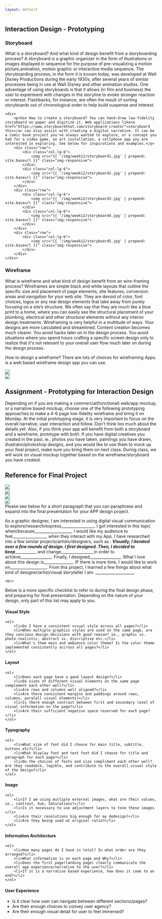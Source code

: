 ```yaml
---
layout: default 
---
```

<div>
    <h2>Interaction Design - Prototyping</h2>
</div>

<div>
    <h3>Storyboard</h3>
    <p>What is a storyboard? And what kind of design benefit from a storyboarding process? 
A storyboard is a graphic organizer in the form of illustrations or images displayed in sequence for the purpose of pre-visualizing a motion picture,animation, motion graphic or interactive media sequence. The storyboarding process, in the form it is known today, was developed at Walt Disney Productions during the early 1930s, after several years of similar processes being in use at Walt Disney and other animation studios. One advantage of using storyboards is that it allows (in film and business) the user to experiment with changes in the storyline to evoke stronger reaction or interest. Flashbacks, for instance, are often the result of sorting storyboards out of chronological order to help build suspense and interest. </p>

    <div>
        <p>Use How to create a storyboard? You can hand-draw low-fidelity storyboard on paper and digitize it. Web applications like<a href="https://www.storyboardthat.com/storyboard-creator">storyboard this</a> can also assist with creating a digital narrative. It can be a comic book project you've always wanted to explore, or a concept you had for a video game, an art installation, a cellphone app you are interested in exploring. See below for inspirations and examples.</p>
        <div class="row">
            <div class="col-lg-6">
                <img src="{{ '/img/week12/storyboard1.jpg' | prepend: site.baseurl }}" class="img-responsive">
            </div>
            <div class="col-lg-6">
                <img src="{{ '/img/week12/storyboard2.jpg' | prepend: site.baseurl }}" class="img-responsive">
            </div>
        </div>
        <div class="row">
            <div class="col-lg-6">
                <img src="{{ '/img/week12/storyboard3.jpg' | prepend: site.baseurl }}" class="img-responsive">
            </div>
            <div class="col-lg-6">
                <img src="{{ '/img/week12/storyboard4.jpg' | prepend: site.baseurl }}" class="img-responsive">
            </div>
        </div>
        <div class="row">
            <div class="col-lg-6">
                <img src="{{ '/img/week12/storyboard5.jpg' | prepend: site.baseurl }}" class="img-responsive">
            </div>
        </div>
    </div>
</div>

<div>
    <h3>Wireframe</h3>
    <p>What is wireframe and what kind of design benefit from an wire-framing process? Wireframes are simple black and white layouts that outline the specific size and placement of page elements, site features, conversion areas and navigation for your web site. They are devoid of color, font choices, logos or any real design elements that take away from purely focusing on a site’s structure. We often say that they are much like a blue print to a home, where you can easily see the structural placement of your plumbing, electrical and other structural elements without any interior design treatments. Wireframing is very helpful in a multitude of ways. Your designs are more calculated and streamlined. Content creation becomes much clearer. You avoid hacks later on in the design process. You avoid situations where you spend hours crafting a specific screen design only to realize that it's not relevant to your overall user flow much later on during the design process.</p>
</div>

<div>
    <p>How to design a wireframe? There are lots of choices for wireframing Apps. <a href="https://moqups.com/"></a> is a web based wireframe design app you can use.</p>
</div>

<div class="row">
            <div class="col-lg-6">
                <img src="{{ '/img/week16/wireframe1.png' | prepend: site.baseurl }}" class="img-responsive">
            </div>
            <div class="col-lg-6">
                <img src="{{ '/img/week16/wireframe2.jpg' | prepend: site.baseurl }}" class="img-responsive">
            </div>
</div>

<div>
    <h2>Assignment - Prototyping for Interaction Design</h2>
    <p>Depending on if you are making a commercial(functional) web/app mockup, or a narrative based mockup, choose one of the following prototyping approaches to make a 4-6 page low-fidelity wireframe and bring it on Monday. At the initial prototyping stage, it is very important to focus on the overall narrative, user interaction and follow. Don't think too much about the details yet.  Also, if you think your app will benefit from both a storyboard and a wireframe, prototype with both. If you have digital creatives you created in the past, ie., photos you have taken, paintings you have drawn, illustrator/photoshop designs, and you would like to use them to mock up your final project, make sure you bring them on next class. During class, we will work on visual mockup together based on the wireframe/storyboard you have created.</p>
</div>

<div>
    <h2>Reference for Final Project</h2>
    <div class="row">
            <div class="col-lg-8">
                <img src="{{ '/img/week16/finalproject-mobileapp1.jpeg' | prepend: site.baseurl }}" class="img-responsive">
            </div>
            <div class="col-lg-8">
                <img src="{{ '/img/week16/finalproject-mobileapp2.jpeg' | prepend: site.baseurl }}" class="img-responsive">
            </div>
        <div class="col-lg-8">
                <img src="{{ '/img/week16/finalproject-mobileapp3.jpeg' | prepend: site.baseurl }}" class="img-responsive">
            </div>
        <div class="col-lg-8">
                <img src="{{ '/img/week16/finalproject-mobileapp4.jpeg' | prepend: site.baseurl }}" class="img-responsive">
            </div>
    </div>
</div>



<div class="row">
Please see below for a short paragraph that you can paraphrase and expand into the final presentation for your APP design project.
        
As a graphic designer, I am interested in using digital visual communication to explore/research/express_________________. I got interested in this topic when/because___________________. I would like my audience to feel__________________ when they interact with my App. I have researched into a few similar projects/artists/designers, such as _________________. Visually, I iterated over a few rounds of design. I first designed______________. Then, I decided to keep______________ and change_________________in order to achieve________________. Finally, I designed________________. What I love about this design is_______________. IF there is more time, I would like to work on___________________. From this project, I learned a few things about what kind of designer/artist/visual storyteller I am: ____________________.

    <br>
    
Below is a more specific checklist to refer to during the final design phase, and preparing for final presentation. Depending on the nature of your design, only part of this list may apply to you.
    
#### Visual Style
    <ol>
        <li>Do I have a consistent visual style across all pages?</li>
        <li>When multiple graphics styles are used on the same page, are they concious design decisions with good reason? ie., graphic vs. photo-realistic, abstract vs. discriptive etc.</li>
        <li>What's them main and ambience color theme? Is the color theme implemented consistently accross all pages?</li>
    </ol>
#### Layout
    <ol>
        <li>Does each page have a good layout design?</li>
        <li>Do sizes of different visual elements on the same page complement each other well?</li>
        <li>Are rows and columns well aligned?</li>
        <li>Are there consistent margins and paddings around rows, columns, paralell visual elements?</li>
        <li>Is there enough contrast between first and secondary level of visual information on the page?</li>
        <li>Are their sufficient negative space reserved for each page?</li>
    </ol> 
    
#### Typography
    <ol>
        <li>What size of font did I choose for main title, subtitle, buttons etc?</li>
        <li>What display font and text font did I choose for title and paragraph for each page?</li>
        <li>Do the choices of fonts and size compliment each other well? Are they readable, legible, and contribute to the overall visual style of the design?</li>
    </ol> 
    
#### Image
    <ol>
        <li>If I am using multiple external images, what are their values, ie., contrast, hue, Saturations?</li>
        <li>Is it necessary to use adjustment layers to tone these images </li>
        <li>Are their resolutions big enough for my dedesign?</li>
        <li>Are they being used at original ratio?</li>
    </ol>
    
#### Information Architecture
    <ol>
        <li>How many pages do I have in total? In what order are they arranged?</li>
        <li>What information is on each page and Why?</li>
        <li>Does the first page(landing page) clearly communicate the overall app experience/narrative to the user?</li>
        <li>If it is a narrative based experience, how does it come to an end?</li>
    </ol>

#### User Experience
* Is it clear how user can navigate between different sections/pages? 
* Are their enough choices to convey user agency?
* Are their enough visual detail for user to feel immersed? 
        
</div>